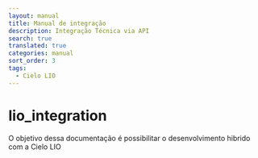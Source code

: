 ```yaml
---
layout: manual
title: Manual de integração
description: Integração Técnica via API
search: true
translated: true
categories: manual
sort_order: 3
tags:
  - Cielo LIO
---
```


# lio_integration

O objetivo dessa documentação é possibilitar o desenvolvimento hibrido com a Cielo LIO
